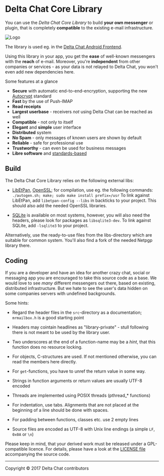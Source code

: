 Delta Chat Core Library
================================================================================

You can use the _Delta Chat Core Library_ to build **your own messenger** or
plugin, that is completely **compatible** to the existing e-mail infrastructure.

![Logo](https://delta.chat/assets/features/start-img4.png)

The library is used eg. in the [Delta Chat Android Frontend](https://github.com/deltachat/deltachat-android).

Using this library in your app, you get the **ease** of well-known messengers
with the **reach** of e-mail. Moreover, you're **independent** from other companies or
services - as your data is not relayed to Delta Chat, you won't even add new
dependencies here.

Some features at a glance

- **Secure** with automatic end-to-end-encryption, supporting the new
  [Autocrypt](https://autocrypt.readthedocs.io/en/latest/) standard
- **Fast** by the use of Push-IMAP
- **Read receipts**
- **Largest userbase** - receivers _not_ using Delta Chat can be reached as well
- **Compatible** - not only to itself
- **Elegant** and **simple** user interface
- **Distributed** system
- **No Spam** - only messages of known users are shown by default
- **Reliable** - safe for professional use
- **Trustworthy** - can even be used for business messages
- **Libre software** and [standards-based](https://delta.chat/en/standards)


Build
--------------------------------------------------------------------------------

The Delta Chat Core Library relies on the following external libs:

- [LibEtPan](https://github.com/dinhviethoa/libetpan), [OpenSSL](https://www.openssl.org/); for
  compilation, use eg. the following commands: `./autogen.sh; make;
  sudo make install prefix=/usr`
  To link against LibEtPan, add `libetpan-config --libs` in backticks to your
  project. This should also add the needed OpenSSL libraries.

- [SQLite](http://sqlite.org/) is available on most systems, however, you
  will also need the headers, please look for packages as `libsqlite3-dev`.
  To link against SQLite, add `-lsqlite3` to your project.

Alternatively, use the ready-to-use files from the libs-directory which are
suitable for common system.  You'll also find a fork of the needed Netpgp
library there.


Coding
--------------------------------------------------------------------------------

If you are a developer and have an idea for another crazy chat, social or messaging
app you are encouraged to take this source code as a base. We would love to see
_many_ different messengers out there, based on existing, distributed
infrastructure. But we hate to see the user's data hidden on some companies
servers with undefined backgrounds.

Some hints:

- Regard the header files in the `src`-directory as a documentation;
  `mrmailbox.h` is a good starting point

- Headers may cointain headlines as "library-private" - stull following there
  is not meant to be used by the library user.

- Two underscores at the end of a function-name may be a _hint_, that this
  function does no resource locking.

- For objects, C-structures are used.  If not mentioned otherwise, you can
  read the members here directly.

- For `get`-functions, you have to unref the return value in some way.

- Strings in function arguments or return values are usually UTF-8 encoded

- Threads are implemented using POSIX threads (pthread_* functions)

- For indentation, use tabs.  Alignments that are not placed at the beginning
  of a line should be done with spaces.

- For padding between functions, classes etc. use 2 empty lines

- Source files are encoded as UTF-8 with Unix line endings (a simple `LF`, `0x0A` or
  `\n`)

Please keep in mind, that your derived work must be released under a
GPL-compatible licence.  For details, please have a look at the [LICENSE file](https://github.com/deltachat/deltachat-core/blob/master/LICENSE) accompanying the source code.

---

Copyright © 2017 Delta Chat contributors
